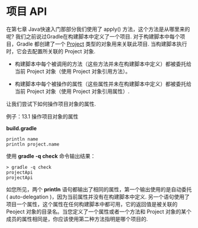 # 项目 API

在第七章 Java快速入门那部分我们使用了 apply() 方法，这个方法是从哪里来的呢? 我们之前说过Gradle在构建脚本中定义了一个项目. 对于构建脚本中每个项目，Gradle 都创建了一个 [Project](http://gradle.org/docs/current/dsl/org.gradle.api.Project.html) 类型的对象用来关联此项目. 当构建脚本执行时，它会去配置所关联的 Project 对象.

 * 构建脚本中每个被调用的方法（这些方法并未在构建脚本中定义）都被委托给当前 Project 对象（使用 Project 对象引用方法）。

 * 构建脚本中每个被操作的属性（这些属性并未在构建脚本中定义）都被委托给当前 Project 对象（使用 Project 对象引用属性）.

让我们尝试下如何操作项目对象的属性.

例子：13.1 操作项目对象的属性

 **build.gradle**

    println name
    println project.name


使用 **gradle -q check** 命令输出结果：

    > gradle -q check
    projectApi
    projectApi

如您所见，两个 **println** 语句都输出了相同的属性，第一个输出使用的是自动委托 ( auto-delegation )，因为当前属性并没有在构建脚本中定义. 另一个语句使用了项目一个属性，这个属性在任何构建脚本中都可用，它的返回值是被关联的 Peoject 对象的目录名。当您定义了一个属性或者一个方法和 Project 对象的某个成员的属性相同是，你应该使用第二种方法指明是哪个项目的.







